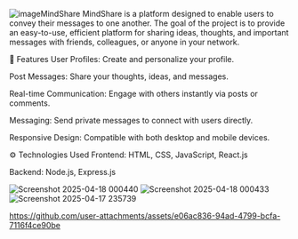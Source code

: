 ![image](https://github.com/user-attachments/assets/f54555b7-4173-4081-9e62-62ea38c8ec1e)MindShare
MindShare is a platform designed to enable users to convey their messages to one another. The goal of the project is to provide an easy-to-use, efficient platform for sharing ideas, thoughts, and important messages with friends, colleagues, or anyone in your network.

🚀 Features
User Profiles: Create and personalize your profile.

Post Messages: Share your thoughts, ideas, and messages.

Real-time Communication: Engage with others instantly via posts or comments.

Messaging: Send private messages to connect with users directly.

Responsive Design: Compatible with both desktop and mobile devices.

⚙️ Technologies Used
Frontend: HTML, CSS, JavaScript, React.js

Backend: Node.js, Express.js

![Screenshot 2025-04-18 000440](https://github.com/user-attachments/assets/ef2e41e3-ad45-4d81-86bc-a2cda79eb831)
![Screenshot 2025-04-18 000433](https://github.com/user-attachments/assets/75076c1f-b7b6-40b1-8987-ab34ab4ff06b)
![Screenshot 2025-04-17 235739](https://github.com/user-attachments/assets/f6d5a23c-dbd6-4ce2-a3f5-03ae0c6c60cd)


https://github.com/user-attachments/assets/e06ac836-94ad-4799-bcfa-7116f4ce90be

